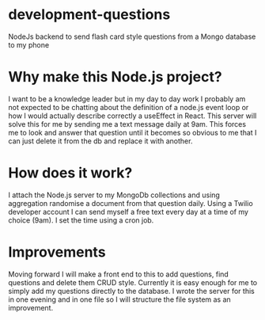 # development-questions
NodeJs backend to send flash card style questions from a Mongo database to my phone

# Why make this Node.js project?

I want to be a knowledge leader but in my day to day work I probably am not expected to be chatting about the definition of a node.js event loop or how I would actually describe correctly a useEffect in React.
This server will solve this for me by sending me a text message daily at 9am. This forces me to look and answer that question until it becomes so obvious to me that I can just delete it from the db and replace it with another.

# How does it work?

I attach the Node.js server to my MongoDb collections and using aggregation randomise a document from that question daily. Using a Twilio developer account I can send myself a free text every day at a time of my choice (9am). I set the time using a cron job.

# Improvements

Moving forward I will make a front end to this to add questions, find questions and delete them CRUD style. Currently it is easy enough for me to simply add my questions directly to the database.
I wrote the server for this in one evening and in one file so I will structure the file system as an improvement. 
